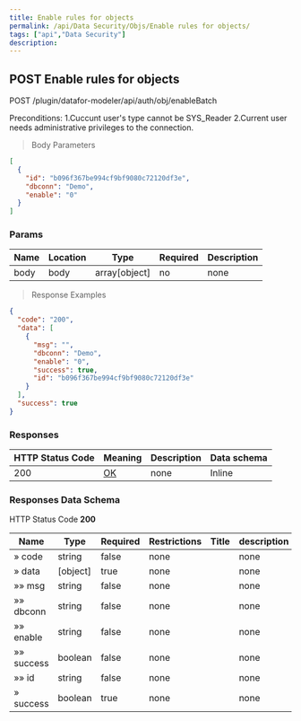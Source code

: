 ```yaml
---
title: Enable rules for objects
permalink: /api/Data Security/Objs/Enable rules for objects/
tags: ["api","Data Security"]
description: 
---
```


## POST Enable rules for objects

POST /plugin/datafor-modeler/api/auth/obj/enableBatch

Preconditions:
1.Cuccunt user's type cannot be SYS_Reader
2.Current user needs administrative privileges to the connection.

> Body Parameters

```json
[
  {
    "id": "b096f367be994cf9bf9080c72120df3e",
    "dbconn": "Demo",
    "enable": "0"
  }
]
```

### Params

|Name|Location|Type|Required|Description|
|---|---|---|---|---|
|body|body|array[object]| no |none|

> Response Examples

```json
{
  "code": "200",
  "data": [
    {
      "msg": "",
      "dbconn": "Demo",
      "enable": "0",
      "success": true,
      "id": "b096f367be994cf9bf9080c72120df3e"
    }
  ],
  "success": true
}
```

### Responses

|HTTP Status Code |Meaning|Description|Data schema|
|---|---|---|---|
|200|[OK](https://tools.ietf.org/html/rfc7231#section-6.3.1)|none|Inline|

### Responses Data Schema

HTTP Status Code **200**

|Name|Type|Required|Restrictions|Title|description|
|---|---|---|---|---|---|
|» code|string|false|none||none|
|» data|[object]|true|none||none|
|»» msg|string|false|none||none|
|»» dbconn|string|false|none||none|
|»» enable|string|false|none||none|
|»» success|boolean|false|none||none|
|»» id|string|false|none||none|
|» success|boolean|true|none||none|